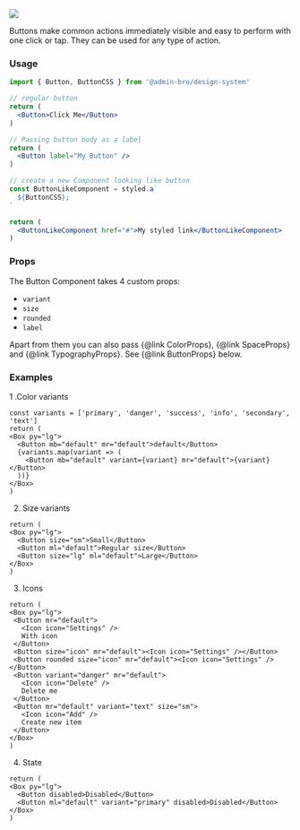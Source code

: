 <img src="components/button.png" />

Buttons make common actions immediately visible and easy to perform with one click or tap.
They can be used for any type of action.

### Usage

```jsx
import { Button, ButtonCSS } from '@admin-bro/design-system'

// regular button
return (
  <Button>Click Me</Button>
)

// Passing button body as a label
return (
  <Button label="My Button" />
)

// create a new Component looking like button
const ButtonLikeComponent = styled.a`
  ${ButtonCSS};
`

return (
  <ButtonLikeComponent href="#">My styled link</ButtonLikeComponent>
)
```

### Props

The Button Component takes 4 custom props:

- `variant`
- `size`
- `rounded`
- `label`

Apart from them you can also pass {@link ColorProps}, {@link SpaceProps}
and {@link TypographyProps}. See {@link ButtonProps} below.

### Examples

1 .Color variants

```reactComponent
const variants = ['primary', 'danger', 'success', 'info', 'secondary', 'text']
return (
<Box py="lg">
  <Button mb="default" mr="default">default</Button>
  {variants.map(variant => (
    <Button mb="default" variant={variant} mr="default">{variant}</Button>
  ))}
</Box>
)
```

2. Size variants

```reactComponent
return (
<Box py="lg">
  <Button size="sm">Small</Button>
  <Button ml="default">Regular size</Button>
  <Button size="lg" ml="default">Large</Button>
</Box>
)
```

3. Icons

```reactComponent
return (
<Box py="lg">
 <Button mr="default">
   <Icon icon="Settings" />
   With icon
 </Button>
 <Button size="icon" mr="default"><Icon icon="Settings" /></Button>
 <Button rounded size="icon" mr="default"><Icon icon="Settings" /></Button>
 <Button variant="danger" mr="default">
   <Icon icon="Delete" />
   Delete me
 </Button>
 <Button mr="default" variant="text" size="sm">
   <Icon icon="Add" />
   Create new item
 </Button>
</Box>
)
```

4. State

```reactComponent
return (
<Box py="lg">
  <Button disabled>Disabled</Button>
  <Button ml="default" variant="primary" disabled>Disabled</Button>
</Box>
)
```